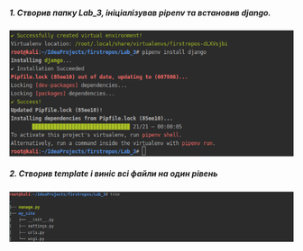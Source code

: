 ##### 1. Створив папку Lab_3, ініціалізував pipenv та встановив django.
![Screenshot](./screenshot/screenshot1.png)
##### 2. Створив template і виніс всі файли на один рівень
![Screenshot](./screenshot/screenshot2.png)